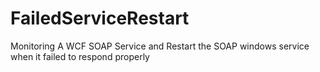 FailedServiceRestart
====================

Monitoring A WCF SOAP Service and Restart the SOAP windows service when it failed to respond properly